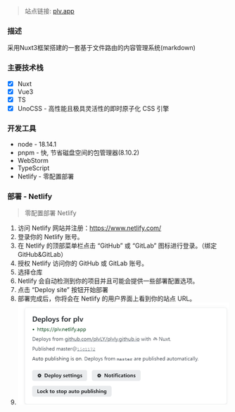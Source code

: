 >站点链接: <a href='https://plv.netlify.app/' target="_blank">plv.app</a>
### 描述
采用Nuxt3框架搭建的一套基于文件路由的内容管理系统(markdown)

### 主要技术栈
- [x] Nuxt
- [x] Vue3
- [x] TS
- [x] UnoCSS - 高性能且极具灵活性的即时原子化 CSS 引擎

### 开发工具
- node - 18.14.1
- pnpm - 快, 节省磁盘空间的包管理器(8.10.2)
- WebStorm
- TypeScript
- Netlify - 零配置部署

### 部署 - Netlify
> 零配置部署 Netlify
1. 访问 Netlify 网站并注册：https://www.netlify.com/
2. 登录你的 Netlify 账号。
3. 在 Netlify 的顶部菜单栏点击 “GitHub” 或 “GitLab” 图标进行登录。（绑定GitHub&GitLab）
4. 授权 Netlify 访问你的 GitHub 或 GitLab 账号。
5. 选择仓库
6. Netlify 会自动检测到你的项目并且可能会提供一些部署配置选项。
7. 点击 “Deploy site” 按钮开始部署
8. 部署完成后，你将会在 Netlify 的用户界面上看到你的站点 URL。
9. ![img.png](assets/img/img.png)